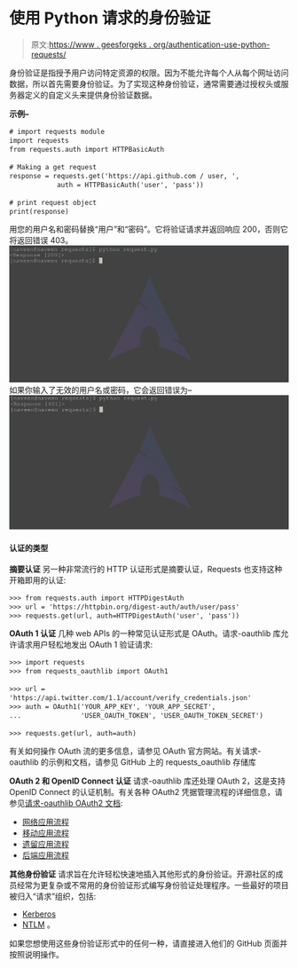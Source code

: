 # 使用 Python 请求的身份验证

> 原文:[https://www . geesforgeks . org/authentication-use-python-requests/](https://www.geeksforgeeks.org/authentication-using-python-requests/)

身份验证是指授予用户访问特定资源的权限。因为不能允许每个人从每个网址访问数据，所以首先需要身份验证。为了实现这种身份验证，通常需要通过授权头或服务器定义的自定义头来提供身份验证数据。

**示例–**

```
# import requests module
import requests
from requests.auth import HTTPBasicAuth

# Making a get request
response = requests.get('https://api.github.com / user, ',
            auth = HTTPBasicAuth('user', 'pass'))

# print request object
print(response)
```

用您的用户名和密码替换“用户”和“密码”。它将验证请求并返回响应 200，否则它将返回错误 403。
![authenticate-python-requests](img/325caaccbf4f63ce0af118200e499e09.png)
如果你输入了无效的用户名或密码，它会返回错误为–
![autentication-python-requests](img/ad3fbca57f8f2facade6dfe9c91ed810.png)

#### 认证的类型

**摘要认证**
另一种非常流行的 HTTP 认证形式是摘要认证，Requests 也支持这种开箱即用的认证:

```
>>> from requests.auth import HTTPDigestAuth
>>> url = 'https://httpbin.org/digest-auth/auth/user/pass'
>>> requests.get(url, auth=HTTPDigestAuth('user', 'pass'))

```

**OAuth 1 认证**
几种 web APIs 的一种常见认证形式是 OAuth。请求-oauthlib 库允许请求用户轻松地发出 OAuth 1 验证请求:

```
>>> import requests
>>> from requests_oauthlib import OAuth1

>>> url = 'https://api.twitter.com/1.1/account/verify_credentials.json'
>>> auth = OAuth1('YOUR_APP_KEY', 'YOUR_APP_SECRET',
...               'USER_OAUTH_TOKEN', 'USER_OAUTH_TOKEN_SECRET')

>>> requests.get(url, auth=auth)

```

有关如何操作 OAuth 流的更多信息，请参见 OAuth 官方网站。有关请求-oauthlib 的示例和文档，请参见 GitHub 上的 requests_oauthlib 存储库

**OAuth 2 和 OpenID Connect 认证**
请求-oauthlib 库还处理 OAuth 2，这是支持 OpenID Connect 的认证机制。有关各种 OAuth2 凭据管理流程的详细信息，请参见[请求-oauthlib OAuth2 文档](https://requests-oauthlib.readthedocs.io/en/latest/oauth2_workflow.html):

*   [网络应用流程](https://requests-oauthlib.readthedocs.io/en/latest/oauth2_workflow.html#web-application-flow)
*   [移动应用流程](https://requests-oauthlib.readthedocs.io/en/latest/oauth2_workflow.html#mobile-application-flow)
*   [遗留应用流程](https://requests-oauthlib.readthedocs.io/en/latest/oauth2_workflow.html#legacy-application-flow)
*   [后端应用流程](https://requests-oauthlib.readthedocs.io/en/latest/oauth2_workflow.html#backend-application-flow)

**其他身份验证**
请求旨在允许轻松快速地插入其他形式的身份验证。开源社区的成员经常为更复杂或不常用的身份验证形式编写身份验证处理程序。一些最好的项目被归入“请求”组织，包括:

*   [Kerberos](https://github.com/requests/requests-kerberos)
*   [NTLM](https://github.com/requests/requests-ntlm) 。

如果您想使用这些身份验证形式中的任何一种，请直接进入他们的 GitHub 页面并按照说明操作。